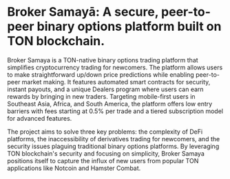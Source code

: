 # Broker Samayā: A secure, peer-to-peer binary options platform built on TON blockchain.

Broker Samaya is a TON-native binary options trading platform that simplifies cryptocurrency trading for newcomers. The platform allows users to make straightforward up/down price predictions while enabling peer-to-peer market making. It features automated smart contracts for security, instant payouts, and a unique Dealers program where users can earn rewards by bringing in new traders. Targeting mobile-first users in Southeast Asia, Africa, and South America, the platform offers low entry barriers with fees starting at 0.5% per trade and a tiered subscription model for advanced features.

The project aims to solve three key problems: the complexity of DeFi platforms, the inaccessibility of derivatives trading for newcomers, and the security issues plaguing traditional binary options platforms. By leveraging TON blockchain's security and focusing on simplicity, Broker Samaya positions itself to capture the influx of new users from popular TON applications like Notcoin and Hamster Combat.
